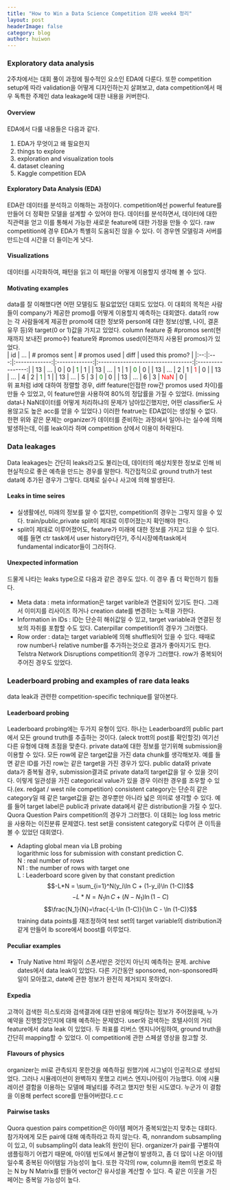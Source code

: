 ```yaml
---
title: "How to Win a Data Science Competition 강좌 week4 정리"
layout: post
headerImage: false
category: blog
author: huiwon
---
```

### Exploratory data analysis
2주차에서는 대회 풀이 과정에 필수적인 요소인 EDA에 다룬다. 또한 competition setup에 따라 validation을 어떻게 디자인하는지 살펴보고, data competition에서 매우 독특한 주제인 data leakage에 대한 내용을 커버한다.
#### Overview
EDA에서 다룰 내용들은 다음과 같다.
1. EDA가 무엇이고 왜 필요한지
2. things to explore
3. exploration and visualization tools
4. dataset cleaning
5. Kaggle competition EDA  
#### Exploratory Data Analysis (EDA)
EDA란 데이터를 분석하고 이해하는 과정이다. competition에선 powerful feature를 만들어 더 정확한 모델을 설계할 수 있어야 한다. 데이터를 분석하면서, 데이터에 대한 직관력을 얻고 이를 통해서 가능한 새로운 feature에 대한 가정을 만들 수 있다. raw competition에 경우 EDA가 특별히 도움되진 않을 수 있다. 이 경우엔 모델링과 서버를 만드는데 시간을 더 들이는게 낫다.
#### Visualizations
데이터를 시각화하여, 패턴을 읽고 이 패턴을 어떻게 이용할지 생각해 볼 수 있다.
#### Motivating examples
data를 잘 이해했다면 어떤 모델링도 필요없었던 대회도 있었다. 이 대회의 목적은 사람들이 company가 제공한 promo를 어떻게 이용할지 예측하는 대회였다. data의 row는 각 사람들에게 제공한 promo에 대한 정보와 person에 대한 정보(성별, 나이, 결혼유무 등)와 target(0 or 1)값을 가지고 있었다. column feature 중 #promos sent(현재까지 보내진 promo수) feature와 #promos used(이전까지 사용된 promos)가 있었다.  
| id | ... | # promos sent | # promos used |                diff                | used this promo? |
|:--:|:---:|:-------------:|:-------------:|:----------------------------------:|:----------------:|
| 13 | ... |       0       |       0       | <span style="color:green">1</span> |         1        |
| 13 | ... |       1       |       1       | <span style="color:green">0</span> |         0        |
| 13 | ... |       2       |       1       |  <span style="color:red">1</span>  |         0        |
| 13 | ... |       4       |       2       | <span style="color:green">1</span> |         1        |
| 13 | ... |       5       |       3       | <span style="color:green">0</span> |         0        |
| 13 | ... |       6       |       3       | <span style="color:red">NaN</span> |         0        |  
위 표처럼 id에 대하여 정렬할 경우, diff feature(인접한 row간 promos used 차이)를 만들 수 있었고, 이 feature만을 사용하여 80%의 정답률을 가질 수 있었다. (missing data나 NaN데이터를 어떻게 처리하냐의 문제가 남아있긴했지만, 어떤 classifier도 사용않고도 높은 acc를 얻을 수 있었다.) 이러한 featrue는 EDA없이는 생성될 수 없다. 한편 위와 같은 문제는 organizer가 데이터를 준비하는 과정에서 일어나는 실수에 의해 발생하는데, 이를 leak이라 하며 competition 상에서 이용이 허락된다.
### Data leakages
Data leakages는 간단히 leaks라고도 불리는데, 데이터의 예상치못한 정보로 인해 비현실적으로 좋은 예측을 만드는 경우를 말한다. 직간접적으로 ground truth가 test data에 추가된 경우가 그렇다. 대체로 실수나 사고에 의해 발생된다.
#### Leaks in time seires
* 실생활에선, 미래의 정보를 알 수 없지만, competition의 경우는 그렇지 않을 수 있다. train/public,private split이 제대로 이루어졌는지 확인해야 한다.  
* split이 제대로 이루어졌어도, feature가 미래에 대한 정보를 가지고 있을 수 있다. 예를 들면 ctr task에서 user history라던가, 주식시장예측task에서 fundamental indicator들이 그러하다.
#### Unexpected information
드물게 나타는 leaks type으로 다음과 같은 경우도 있다. 이 경우 좀 더 확인하기 힘들다.
*  Meta data : meta information은 target varible과 연결되어 있기도 한다. 그래서 이미지를 리사이즈 하거나 creation date를 변경하는 노력을 가한다.
* Information in IDs : ID는 단순히 해쉬값일 수 있고, target variable과 연결된 정보의 자취를 포함할 수도 있다. Caterpillar competition의 경우가 그러했다.
* Row order : data는 target variable에 의해 shuffle되어 있을 수 있다. 때때로 row number나 relative number를 추가하는것으로 결과가 좋아지기도 한다. Telstra Network Disruptions competition의 경우가 그러했다. row가 중복되어 주어진 경우도 있었다.

### Leaderboard probing and examples of rare data leaks
data leak과 관련한 competition-specific technique를 알아본다.
#### Leaderboard probing
Leaderboard probing에는 두가지 유형이 있다. 하나는 Leaderboard의 public part에서 모든 ground truth를 추츨하는 것이다. (aleck trott의 post를 확인할것) 여기선 다른 유형에 대해 초점을 맞춘다. private data에 대한 정보를 얻기위해 submission을 이용할 수 있다. 모든 row에 같은 target값을 가진 data chunk를 생각해보자. 예를 들면 같은 ID를 가진 row는 같은 target을 가진 경우가 있다. public data와 private data가 중복될 경우, submission결과로 private data의 target값을 알 수 있을 것이다. 이렇게 일관성을 가진 categorical value가 있을 경우 이러한 경우를 조우할 수 있다.(ex. redgat / west nile competition) consistent category는 단순히 같은 category일 때 같은 target값을 같는 경우뿐만 아니라 넓은 의미로 생각할 수 있다. 예를 들어 target label은 public과 private data에서 같은 distribution을 가질 수 있다. Quora Question Pairs competition의 경우가 그러했다. 이 대회는 log loss metric을 사용하는 이진분류 문제였다. test set을 consistent category로 다루어 큰 이득을 볼 수 있었던 대회였다.
* Adapting global mean via LB probing  
logarithmic loss for submission with constant prediction C.  
N : real number of rows  
N1 : the number of rows with target one  
L : Leaderboard score given by that constant prediction  
$$-L*N = \sum_{i=1}^N(y_i\ln C + (1-y_i)\ln (1-C))$$ $$-L*N = N_1\ln C + (N-N_1)\ln (1-C)$$ $$\frac{N_1}{N}=\frac{-L-\ln (1-C)}{\ln C - \ln (1-C)}$$
training data points를 재조정하여 test set의 target variable의 distribution과 같게 만들어 lb score에서 boost를 이루었다.  
#### Peculiar examples
* Truly Native
html 파일이 스폰서받은 것인지 아닌지 예측하는 문제. archive dates에서 data leak이 있었다. 다른 기간동안 sponsored, non-sponsored파일이 모아졌고, date에 관한 정보가 완전히 제거되지 못하였다.
#### Expedia
고객이 검색한 히스토리와 검색결과에 대한 반응에 해당하는 정보가 주어졌을때, 누가 예약을 진행할것인지에 대해 예측하는 문제였다. user와 검색하는 호텔사이의 거리 feature에서 data leak 이 있었다. 두 좌표를 리버스 엔지니어링하여, ground truth을 간단히 mapping할 수 있었다. 이 competition에 관한 스페셜 영상을 참고할 것.
#### Flavours of physics
organizer는 ml로 관측되지 못한것을 예측하길 원했기에 시그널이 인공적으로 생성되었다. 그러나 시뮬레이션이 완벽하지 못했고 리버스 엔지니어링이 가능했다. 이에 시뮬레이션 결함을 이용하는 모델에 패널티를 주려고 했지만 헛된 시도였다. 누군가 이 결함을 이용해 perfect score를 만들어버렸다.ㄷㄷ
#### Pairwise tasks
Quora question pairs competition은 아이템 페어가 중복되었는지 맞추는 대회다. 참가자에게 모든 pair에 대해 예측하라고 하지 않는다. 즉, nonrandom subsampling 이 있고, 이 subsampling이 data leak의 원인이 된다. organizer가 pair를 구별하여 샘플링하기 어렵기 때문에, 아이템 빈도에서 불균형이 발생하고, 좀 더 많이 나온 아이템일수록 중복된 아이템일 가능성이 높다. 또한 각각의 row, column을 item의 번호로 하는 N by N Matrix를 만들어 vector간 유사성을 계산할 수 있다. 즉 같은 이웃을 가진 페어는 중복일 가능성이 높다.
